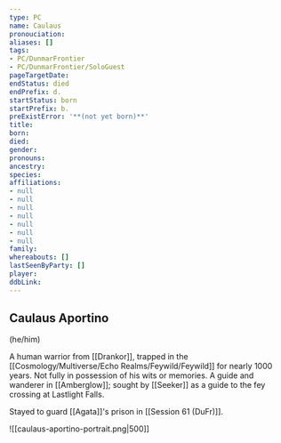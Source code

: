 ```yaml
---
type: PC
name: Caulaus
pronouciation:
aliases: []
tags:
- PC/DunmarFrontier
- PC/DunmarFrontier/SoloGuest
pageTargetDate:
endStatus: died
endPrefix: d.
startStatus: born
startPrefix: b.
preExistError: '**(not yet born)**'
title:
born:
died:
gender:
pronouns:
ancestry:
species:
affiliations:
- null
- null
- null
- null
- null
- null
- null
family:
whereabouts: []
lastSeenByParty: []
player:
ddbLink:
---
```

## Caulaus Aportino 
(he/him)

A human warrior from [[Drankor]], trapped in the [[Cosmology/Multiverse/Echo Realms/Feywild/Feywild]] for nearly 1000 years. Not fully in possession of his wits or memories. A guide and wanderer in [[Amberglow]]; sought by [[Seeker]] as a guide to the fey crossing at Lastlight Falls. 

Stayed to guard [[Agata]]'s prison in [[Session 61 (DuFr)]].


![[caulaus-aportino-portrait.png|500]]